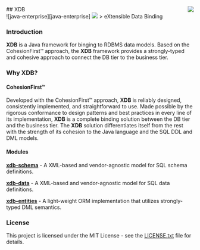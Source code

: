 <img src="https://www.cohesionfirst.org/logo.png" align="right"/>
## XDB<br>![java-enterprise][java-enterprise] <a href="https://www.cohesionfirst.org/"><img src="https://img.shields.io/badge/CohesionFirst%E2%84%A2--blue.svg"></a>
> eXtensible Data Binding

### Introduction

**XDB** is a Java framework for binging to RDBMS data models. Based on the CohesionFirst™ approach, the **XDB** framework provides a strongly-typed and cohesive approach to connect the DB tier to the business tier.

### Why **XDB**?

#### CohesionFirst™

Developed with the CohesionFirst™ approach, **XDB** is reliably designed, consistently implemented, and straightforward to use. Made possible by the rigorous conformance to design patterns and best practices in every line of its implementation, **XDB** is a complete binding solution between the DB tier and the business tier. The **XDB** solution differentiates itself from the rest with the strength of its cohesion to the Java language and the SQL DDL and DML models.

#### Modules

[**xdb-schema**](https://github.com/SevaSafris/xdb/tree/master/schema) - A XML-based and vendor-agnostic model for SQL schema definitions.

[**xdb-data**](https://github.com/SevaSafris/xdb/tree/master/data) - A XML-based and vendor-agnostic model for SQL data definitions.

[**xdb-entities**](https://github.com/SevaSafris/xdb/tree/master/entities) - A light-weight ORM implementation that utilizes strongly-typed DML semantics.

### License

This project is licensed under the MIT License - see the [LICENSE.txt](LICENSE.txt) file for details.

[java-enterprise]: https://img.shields.io/badge/java-enterprise-blue.svg